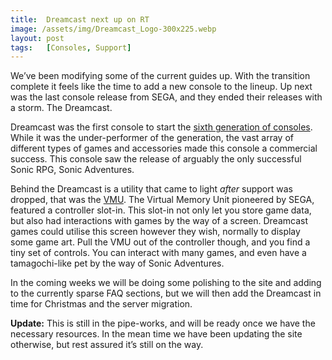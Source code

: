```yaml
---
title:  Dreamcast next up on RT
image: /assets/img/Dreamcast_Logo-300x225.webp
layout: post
tags:   [Consoles, Support]
---
```


We’ve been modifying some of the current guides up. With the transition complete it feels like the time to add a new console to the lineup. Up next was the last console release from SEGA, and they ended their releases with a storm. The Dreamcast.

Dreamcast was the first console to start the [sixth generation of consoles](https://en.wikipedia.org/wiki/Sixth_generation_of_video_game_consoles). While it was the under-performer of the generation, the vast array of different types of games and accessories made this console a commercial success. This console saw the release of arguably the only successful Sonic RPG, Sonic Adventures.

Behind the Dreamcast is a utility that came to light _after_ support was dropped, that was the [VMU](https://en.wikipedia.org/wiki/VMU). The Virtual Memory Unit pioneered by SEGA, featured a controller slot-in. This slot-in not only let you store game data, but also had interactions with games by the way of a screen. Dreamcast games could utilise this screen however they wish, normally to display some game art. Pull the VMU out of the controller though, and you find a tiny set of controls. You can interact with many games, and even have a tamagochi-like pet by the way of Sonic Adventures.

In the coming weeks we will be doing some polishing to the site and adding to the currently sparse FAQ sections, but we will then add the Dreamcast in time for Christmas and the server migration.

**Update:** This is still in the pipe-works, and will be ready once we have the necessary resources. In the mean time we have been updating the site otherwise, but rest assured it’s still on the way.
